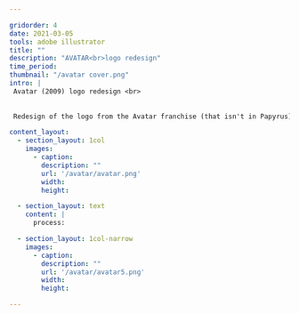 ```yaml
---

gridorder: 4
date: 2021-03-05
tools: adobe illustrator
title: ""
description: "AVATAR<br>logo redesign"
time_period:
thumbnail: "/avatar cover.png"
intro: |
 Avatar (2009) logo redesign <br>
 
 
 Redesign of the logo from the Avatar franchise (that isn't in Papyrus). The contrast between the hard corners on the bottom of each letter and the rounded path shaping the top represents the struggle faced by the film's protagonist, who becomes caught between the brutal, mechanical human world and Pandora, where the Na'vi and nature are interconnected.

content_layout:
  - section_layout: 1col
    images:
      - caption:
        description: ""
        url: '/avatar/avatar.png'
        width:
        height:

  - section_layout: text
    content: |
      process:

  - section_layout: 1col-narrow
    images:
      - caption:
        description: ""
        url: '/avatar/avatar5.png'
        width:
        height:

---
```

